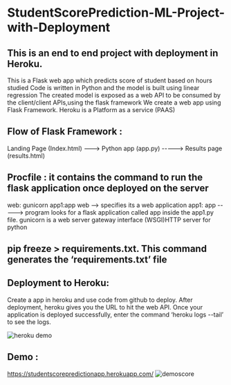 # StudentScorePrediction-ML-Project-with-Deployment

## This is an end to end project with deployment in Heroku.
This is a Flask web app which predicts score of student  based on hours  studied
Code is written in Python and the model is built using linear regression
The created model is exposed as a web API to be consumed by the client/client APIs,using the flask framework
We create a web app using Flask Framework.
Heroku is a Platform as a service (PAAS)
## Flow of Flask Framework :

Landing Page (Index.html)  ---> Python app (app.py) -----> Results page (results.html)

## Procfile : it contains the command to run the flask application once deployed on the server

  web: gunicorn app1:app
 web --> specifies its a web application
 app1: app   -----> program looks for a flask application called app inside the app1.py file.
 gunicorn is a web server gateway interface (WSGI)HTTP server  for python 
## pip freeze > requirements.txt. This command generates the ‘requirements.txt’ file
## Deployment to Heroku:

Create a app in heroku and use code from github to deploy.
After deployment, heroku gives you the URL to hit the web API. Once your application is deployed successfully, enter the command ‘heroku logs --tail’ to see the logs.

![heroku demo](https://github.com/Keerthana2701/StudentScorePrediction-ML-Project-with-Deployment/blob/master/heroku%20demo.PNG)



## Demo : 
https://studentscorepredictionapp.herokuapp.com/
![demoscore](https://github.com/Keerthana2701/StudentScorePrediction-ML-Project-with-Deployment/blob/master/demoscore.PNG)

